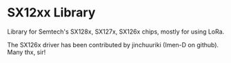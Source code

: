 # SX12xx Library

Library for Semtech's SX128x, SX127x, SX126x chips, mostly for using LoRa.

The SX126x driver has been contributed by jinchuuriki (Imen-D on github). Many thx, sir!
